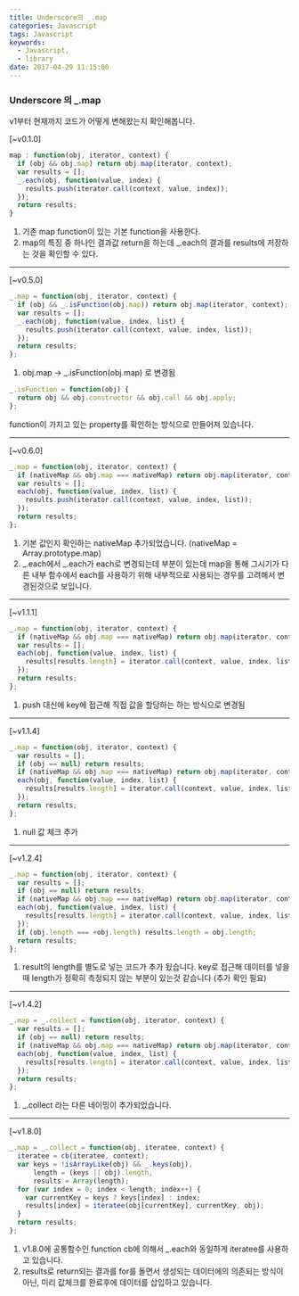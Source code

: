 ```yaml
---
title: Underscore의 _.map 
categories: Javascript
tags: Javascript
keywords:
  - Javascript,
  - library
date: 2017-04-29 11:15:00
---
```


### Underscore 의 _.map

v1부터 현재까지 코드가 어떻게 변해왔는지 확인해봅니다.

<!-- more -->

[~v0.1.0]
```javascript
map : function(obj, iterator, context) {
  if (obj && obj.map) return obj.map(iterator, context);
  var results = [];
  _.each(obj, function(value, index) {
    results.push(iterator.call(context, value, index));
  });
  return results;
}
```
1. 기존 map function이 있는 기본 function을 사용한다.
2. map의 특징 중 하나인 결과값 return을 하는데 _.each의 결과를 results에 저장하는 것을 확인할 수 있다.
-------------------------------------------------
[~v0.5.0]
``` javascript
_.map = function(obj, iterator, context) {
  if (obj && _.isFunction(obj.map)) return obj.map(iterator, context);
  var results = [];
  _.each(obj, function(value, index, list) {
    results.push(iterator.call(context, value, index, list));
  });
  return results;
};
```
1. obj.map -> _.isFunction(obj.map) 로 변경됨

``` javascript
_.isFunction = function(obj) {
  return obj && obj.constructor && obj.call && obj.apply;
};
```
function이 가지고 있는 property를 확인하는 방식으로 만들어져 있습니다.

-------------------------------------------------
[~v0.6.0]
``` javascript
_.map = function(obj, iterator, context) {
  if (nativeMap && obj.map === nativeMap) return obj.map(iterator, context);
  var results = [];
  each(obj, function(value, index, list) {
    results.push(iterator.call(context, value, index, list));
  });
  return results;
};
```
1. 기본 값인지 확인하는 nativeMap 추가되었습니다.
   (nativeMap = Array.prototype.map)
2. _.each에서 _.each가 each로 변경되는데 부분이 있는데 map을 통해 그시기가 다른 내부 함수에서 each를 사용하기 위해 내부적으로 사용되는 경우를 고려해서 변경된것으로 보입니다.
-------------------------------------------------

[~v1.1.1]
``` javascript
_.map = function(obj, iterator, context) {
  if (nativeMap && obj.map === nativeMap) return obj.map(iterator, context);
  var results = [];
  each(obj, function(value, index, list) {
    results[results.length] = iterator.call(context, value, index, list);
  });
  return results;
};
```
1. push 대신에 key에 접근해 직접 값을 할당하는 하는 방식으로 변경됨

-------------------------------------------------

[~v1.1.4]
``` javascript
_.map = function(obj, iterator, context) {
  var results = [];
  if (obj == null) return results;
  if (nativeMap && obj.map === nativeMap) return obj.map(iterator, context);
  each(obj, function(value, index, list) {
    results[results.length] = iterator.call(context, value, index, list);
  });
  return results;
};
```
1. null 값 체크 추가

-------------------------------------------------
[~v1.2.4]
``` javascript
_.map = function(obj, iterator, context) {
  var results = [];
  if (obj == null) return results;
  if (nativeMap && obj.map === nativeMap) return obj.map(iterator, context);
  each(obj, function(value, index, list) {
    results[results.length] = iterator.call(context, value, index, list);
  });
  if (obj.length === +obj.length) results.length = obj.length;
  return results;
};
```
1. result의 length를 별도로 넣는 코드가 추가 됬습니다.
   key로 접근해 데이터를 넣을때 length가 정확히 측정되지 않는 부분이 있는것 같습니다
   (추가 확인 필요)
-------------------------------------------------
[~v1.4.2]
``` javascript
_.map = _.collect = function(obj, iterator, context) {
  var results = [];
  if (obj == null) return results;
  if (nativeMap && obj.map === nativeMap) return obj.map(iterator, context);
  each(obj, function(value, index, list) {
    results[results.length] = iterator.call(context, value, index, list);
  });
  return results;
};
```
1. _.collect 라는 다른 네이밍이 추가되었습니다.

-------------------------------------------------
[~v1.8.0]
```javascript
_.map = _.collect = function(obj, iteratee, context) {
  iteratee = cb(iteratee, context);
  var keys = !isArrayLike(obj) && _.keys(obj),
      length = (keys || obj).length,
      results = Array(length);
  for (var index = 0; index < length; index++) {
    var currentKey = keys ? keys[index] : index;
    results[index] = iteratee(obj[currentKey], currentKey, obj);
  }
  return results;
};
```
1. v1.8.0에 공통함수인 function cb에 의해서 _.each와 동일하게 iteratee를 사용하고 있습니다.
2. results로 return되는 결과를 for를 돌면서 생성되는 데이터에의 의존되는 방식이 아닌, 미리 값체크를 완료후에 데이터를 삽입하고 있습니다.